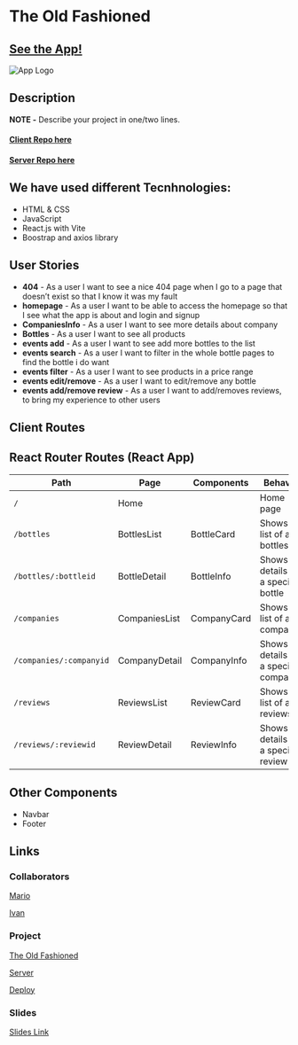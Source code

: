 
# The Old Fashioned

## [See the App!](www.your-deploy-url-here.com)

![App Logo](your-image-logo-path-or-name)

## Description

**NOTE -** Describe your project in one/two lines.
#### [Client Repo here](https://github.com/Zaro-dev/The-Old-Fashioned)
#### [Server Repo here](https://github.com/Zaro-dev/The-Old-Fashioned-db)

## We have used different Tecnhnologies:
- HTML & CSS
- JavaScript
- React.js with Vite
- Boostrap and axios library


## User Stories
- **404** - As a user I want to see a nice 404 page when I go to a page that doesn’t exist so that I know it was my fault 
- **homepage** - As a user I want to be able to access the homepage so that I see what the app is about and login and signup
- **CompaniesInfo** - As a user I want to see more details about company
- **Bottles** - As a user I want to see all products
- **events add** - As a user I want to see add more bottles to the list
- **events search** - As a user I want to filter in the whole bottle pages to find the bottle i do want
- **events filter** - As a user I want to see products in a price range
- **events edit/remove** - As a user I want to edit/remove any bottle
- **events add/remove review** - As a user I want to add/removes reviews, to bring my experience to other users

## Client Routes
## React Router Routes (React App)
| Path                      | Page              | Components       | Behavior                                                     |
|---------------------------|-------------------|------------------|--------------------------------------------------------------|
| `/`                       | Home              |                  | Home page                                                    |
| `/bottles`                | BottlesList       | BottleCard       | Shows a list of all bottles                                  |
| `/bottles/:bottleid`      | BottleDetail      | BottleInfo       | Shows details for a specific bottle                          |
| `/companies`              | CompaniesList     | CompanyCard      | Shows a list of all companies                                |
| `/companies/:companyid`   | CompanyDetail     | CompanyInfo      | Shows details for a specific company                         |
| `/reviews`                | ReviewsList       | ReviewCard       | Shows a list of all reviews                                  |
| `/reviews/:reviewid`      | ReviewDetail      | ReviewInfo       | Shows details for a specific review                          |

## Other Components

- Navbar
- Footer
  
## Links

### Collaborators

[Mario](https://github.com/Zaro-dev)

[Ivan](https://github.com/ivanballester)

### Project

[The Old Fashioned](https://github.com/Zaro-dev/The-Old-Fashioned)

[Server](https://github.com/Zaro-dev/The-Old-Fashioned-db)

[Deploy](https://the-old-fashioned.netlify.app/)


### Slides

[Slides Link](www.your-slides-url-here.com)
